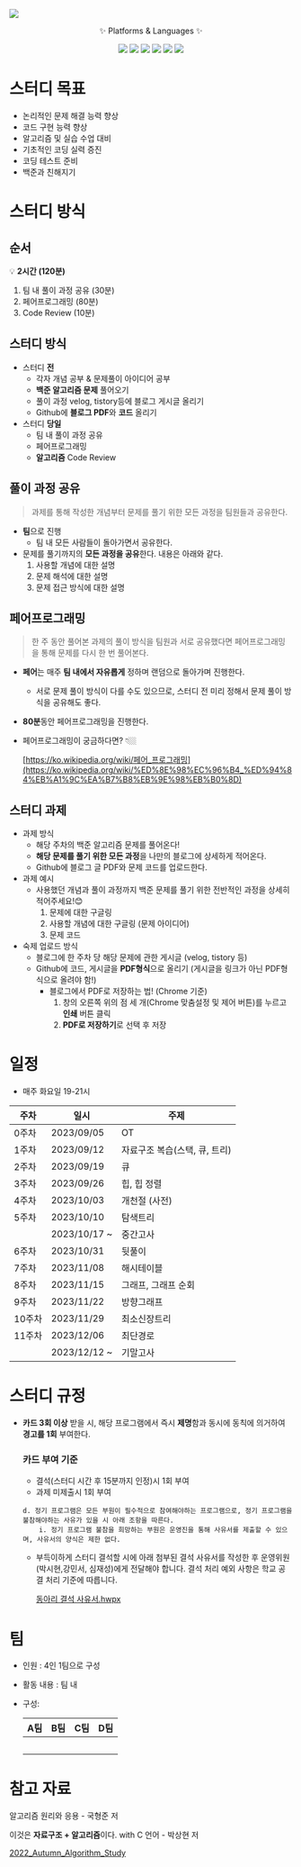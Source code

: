 ![](https://capsule-render.vercel.app/api?type=waving&color=99FFFF&height=300&section=header&text=2023_Algorithm_Study&fontSize=60&animation=twinkling&fontColor=FFFFFF)      
<div align=center>
	<p>✨ Platforms & Languages ✨</p>
</div>
<div align="center">
	<img src="https://img.shields.io/badge/C-A8B9CC?logo=C&logoColor=white">
	<img src="https://img.shields.io/badge/Visualstudio-5C2D91?logo=Visualstudio&logoColor=white"> 
    	<img src="https://img.shields.io/badge/github-181717?logo=github&logoColor=white">   
    	<img src="https://img.shields.io/badge/notion-000000?logo=notion&logoColor=white"> 
    	<img src="https://img.shields.io/badge/velog-20C997?logo=velog&logoColor=white"> 
    	<img src="https://img.shields.io/badge/tistory-000000?logo=tistory&logoColor=white"> 
</div>

# 스터디 목표

- 논리적인 문제 해결 능력 향상
- 코드 구현 능력 향상
- 알고리즘 및 실습 수업 대비
- 기초적인 코딩 실력 증진
- 코딩 테스트 준비
- 백준과 친해지기

# 스터디 방식

## 순서


💡 **2시간 (120분)**
1. 팀 내 풀이 과정 공유 (30분)   
2. 페어프로그래밍  (80분)   
3. Code Review (10분)   


## 스터디 방식

- 스터디 **전**
    - 각자 개념 공부 & 문제풀이 아이디어 공부
    - **백준 알고리즘 문제** 풀어오기
    - 풀이 과정 velog, tistory등에 블로그 게시글 올리기
    - Github에 **블로그 PDF**와 **코드** 올리기
- 스터디 **당일**
    - 팀 내 풀이 과정 공유
    - 페어프로그래밍
    - **알고리즘** Code Review

## 풀이 과정 공유

> 과제를 통해 작성한 개념부터 문제를 풀기 위한 모든 과정을 팀원들과 공유한다.
> 
- **팀**으로 진행
    - 팀 내 모든 사람들이 돌아가면서 공유한다.
- 문제를 풀기까지의 **모든 과정을 공유**한다. 내용은 아래와 같다.
    1. 사용할 개념에 대한 설명
    2. 문제 해석에 대한 설명
    3. 문제 접근 방식에 대한 설명

## 페어프로그래밍

> 한 주 동안 풀어본 과제의 풀이 방식을 팀원과 서로 공유했다면 페어프로그래밍을 통해 문제를 다시 한 번 풀어본다.
> 
- **페어**는 매주 **팀 내에서 자유롭게** 정하며 랜덤으로 돌아가며 진행한다.
    - 서로 문제 풀이 방식이 다를 수도 있으므로, 스터디 전 미리 정해서 문제 풀이 방식을 공유해도 좋다.
- **80분**동안 페어프로그래밍을 진행한다.
- 페어프로그래밍이 궁금하다면? 👇🏼
    
    [https://ko.wikipedia.org/wiki/페어_프로그래밍](https://ko.wikipedia.org/wiki/%ED%8E%98%EC%96%B4_%ED%94%84%EB%A1%9C%EA%B7%B8%EB%9E%98%EB%B0%8D)
    

## 스터디 과제

- 과제 방식
    - 해당 주차의 백준 알고리즘 문제를 풀어온다!
    - **해당 문제를 풀기 위한 모든 과정**을 나만의 블로그에 상세하게 적어온다.
    - Github에 블로그 글 PDF와 문제 코드를 업로드한다.
- 과제 예시
    - 사용했던 개념과 풀이 과정까지 백준 문제를 풀기 위한 전반적인 과정을 상세히 적어주세요!😊
        1. 문제에 대한 구글링  
        2. 사용할 개념에 대한 구글링 (문제 아이디어) 
        3. 문제 코드
- 숙제 업로드 방식
    - 블로그에 한 주차 당 해당 문제에 관한 게시글 (velog, tistory 등)
    - Github에 코드, 게시글을 **PDF형식**으로 올리기 (게시글을 링크가 아닌 PDF형식으로 올려야 함!)
        - 블로그에서 PDF로 저장하는 법! (Chrome 기준)
            1. 창의 오른쪽 위의 점 세 개(Chrome 맞춤설정 및 제어 버튼)를 누르고 **인쇄** 버튼 클릭
            2. **PDF로 저장하기**로 선택 후 저장
    

# 일정

- 매주 화요일 19-21시

| 주차 | 일시 | 주제 |
| --- | --- | --- |
| 0주차 | 2023/09/05 | OT |
| 1주차 | 2023/09/12 | 자료구조 복습(스택, 큐, 트리) |
| 2주차 | 2023/09/19 | 큐 |
| 3주차 | 2023/09/26 | 힙, 힙 정렬 |
| 4주차 | 2023/10/03 | 개천절 (사전) |
| 5주차 | 2023/10/10 | 탐색트리 |
|  | 2023/10/17 ~ | 중간고사 |
| 6주차 | 2023/10/31 | 뒷풀이 |
| 7주차 | 2023/11/08 | 해시테이블 |
| 8주차 | 2023/11/15 | 그래프, 그래프 순회 |
| 9주차 | 2023/11/22 | 방향그래프 |
| 10주차 | 2023/11/29 | 최소신장트리 |
| 11주차 | 2023/12/06 | 최단경로 |
|  | 2023/12/12 ~ | 기말고사 |

# 스터디 규정

- **카드 3회 이상** 받을 시, 해당 프로그램에서 즉시 **제명**함과 동시에 동칙에 의거하여 **경고를 1회** 부여한다.
    
    ### 카드 부여 기준
    
    - 결석(스터디 시간 후 15분까지 인정)시 1회 부여
    - 과제 미제출시 1회 부여
    
    ```
    d. 정기 프로그램은 모든 부원이 필수적으로 참여해야하는 프로그램으로, 정기 프로그램을 불참해야하는 사유가 있을 시 아래 조항을 따른다.
    	i. 정기 프로그램 불참을 희망하는 부원은 운영진을 통해 사유서를 제출할 수 있으며, 사유서의 양식은 제한 없다.
    
    ```
    
    - 부득이하게 스터디 결석할 시에 아래 첨부된 결석 사유서를 작성한 후 운영위원(박시현,강민서, 심재성)에게 전달해야 합니다. 결석 처리 예외 사항은 학교 공결 처리 기준에 따릅니다.
        
        [동아리 결석 사유서.hwpx](https://github.com/sejongsmarcle/2022_Autumn_DataAnalysisStudy/blob/main/%EB%8F%99%EC%95%84%EB%A6%AC%20%EA%B2%B0%EC%84%9D%20%EC%82%AC%EC%9C%A0%EC%84%9C.hwpx?raw=True)
        

# 팀

- 인원 : 4인 1팀으로 구성
- 활동 내용 : 팀 내
- 구성:
    
    
    | A팀 | B팀 | C팀 | D팀 |
    | --- | --- | --- | --- |
    |  |  |  |  |
    |  |  |  |  |
    |  |  |  |  |
    |  |  |  |  |
    |  |  |  |  |

# 참고 자료

알고리즘 원리와 응용 - 국형준 저

이것은 **자료구조 + 알고리즘**이다. with C 언어 - 박상현 저

[2022_Autumn_Algorithm_Study](https://github.com/sejongsmarcle/2022_Autumn_Algorithm_Study)
